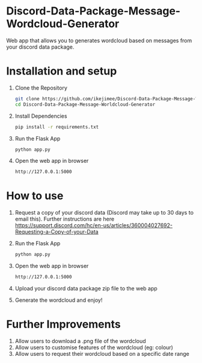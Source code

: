 # Discord-Data-Package-Message-Wordcloud-Generator
Web app that allows you to generates wordcloud based on messages from your discord data package. 


# Installation and setup
1. Clone the Repository
   ```bash
   git clone https://github.com/ikejimee/Discord-Data-Package-Message-Wordcloud-Generator.git
   cd Discord-Data-Package-Message-Worldcloud-Generator
   
3. Install Dependencies
   ```bash
   pip install -r requirements.txt
4. Run the Flask App
   ```bash
   python app.py
8. Open the web app in browser
   ```bash
   http://127.0.0.1:5000

# How to use
1. Request a copy of your discord data (Discord may take up to 30 days to email this). Further instructions are here https://support.discord.com/hc/en-us/articles/360004027692-Requesting-a-Copy-of-your-Data
   
3. Run the Flask App
   ```bash
   python app.py
4. Open the web app in browser
   ```bash
   http://127.0.0.1:5000
5. Upload your discord data package zip file to the web app
   
7. Generate the wordcloud and enjoy!

# Further Improvements
1. Allow users to download a .png file of the wordcloud
2. Allow users to customise features of the wordcloud (eg: colour)
3. Allow users to request their wordcloud based on a specific date range

